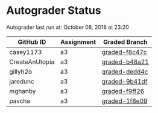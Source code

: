 # Autograder Status
Autograder last run at: October 08, 2018 at 23:20

| GitHub ID | Assignment | Graded Branch |
|-----------|------------|---------------|
| casey1173 | a3 | [graded-f8c47c](https://github.com/Fall2018COMP401-001/a3-casey1173/tree/graded-f8c47c) | 
| CreateAnUtopia | a3 | [graded-b48a21](https://github.com/Fall2018COMP401-001/a3-CreateAnUtopia/tree/graded-b48a21) | 
| gillyh2o | a3 | [graded-dedd4c](https://github.com/Fall2018COMP401-001/a3-gillyh2o/tree/graded-dedd4c) | 
| jaredunc | a3 | [graded-9b41df](https://github.com/Fall2018COMP401-001/a3-jaredunc/tree/graded-9b41df) | 
| mghanby | a3 | [graded-f9ff26](https://github.com/Fall2018COMP401-001/a3-mghanby/tree/graded-f9ff26) | 
| pavcha | a3 | [graded-1f8e09](https://github.com/Fall2018COMP401-001/a3-pavcha/tree/graded-1f8e09) | 
